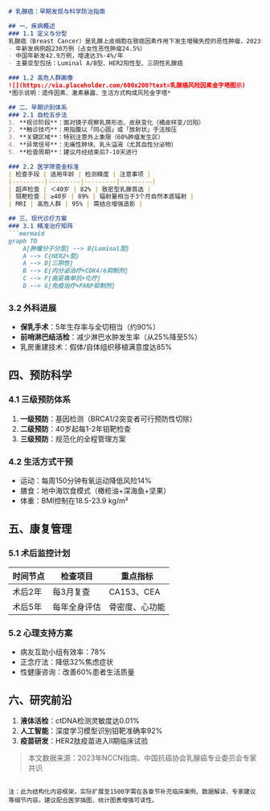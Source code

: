 

```markdown
# 乳腺癌：早期发现与科学防治指南

## 一、疾病概述
### 1.1 定义与分型
乳腺癌（Breast Cancer）是乳腺上皮细胞在致癌因素作用下发生增殖失控的恶性肿瘤，2023年全球癌症统计数据显示：
- 年新发病例超230万例（占女性恶性肿瘤24.5%）
- 中国年新发42.9万例，增速达3%-4%/年
- 主要亚型包括：Luminal A/B型、HER2阳性型、三阴性乳腺癌

### 1.2 高危人群画像
![](https://via.placeholder.com/600x200?text=乳腺癌风险因素金字塔图示)
*图示说明：遗传因素、激素暴露、生活方式构成风险金字塔*

## 二、早期识别体系
### 2.1 自检五步法
1. **视诊阶段**：面对镜子观察乳房形态、皮肤变化（橘皮样变/凹陷）
2. **触诊技巧**：用指腹以「同心圆」或「放射状」手法按压
3. **关键区域**：特别注意外上象限（60%肿瘤发生区）
4. **异常信号**：无痛性肿块、乳头溢液（尤其血性分泌物）
5. **检查周期**：建议月经结束后7-10天进行

### 2.2 医学筛查金标准
| 检查手段 | 适用年龄 | 检测精度 | 注意事项 |
|---------|---------|---------|---------|
| 超声检查 | ＜40岁 | 82% | 致密型乳腺首选 |
| 钼靶检查 | ≥40岁 | 89% | 辐射量相当于3个月自然本底辐射 |
| MRI | 高危人群 | 95% | 需结合增强造影 |

## 三、现代诊疗方案
### 3.1 精准治疗矩阵
```mermaid
graph TD
    A[肿瘤分子分型] --> B{Luminal型}
    A --> C{HER2+型}
    A --> D[三阴性]
    B --> E[内分泌治疗+CDK4/6抑制剂]
    C --> F[曲妥珠单抗+化疗]
    D --> G[免疫治疗+PARP抑制剂]
```

### 3.2 外科进展
- **保乳手术**：5年生存率与全切相当（约90%）
- **前哨淋巴结活检**：减少淋巴水肿发生率（从25%降至5%）
- 乳房重建技术：假体/自体组织移植满意度达85%

## 四、预防科学
### 4.1 三级预防体系
1. **一级预防**：基因检测（BRCA1/2突变者可行预防性切除）
2. **二级预防**：40岁起每1-2年钼靶检查
3. **三级预防**：规范化的全程管理方案

### 4.2 生活方式干预
- 运动：每周150分钟有氧运动降低风险14%
- 膳食：地中海饮食模式（橄榄油+深海鱼+坚果）
- 体重：BMI控制在18.5-23.9 kg/m²

## 五、康复管理
### 5.1 术后监控计划
| 时间节点 | 检查项目 | 重点指标 |
|---------|---------|---------|
| 术后2年 | 每3月复查 | CA153、CEA |
| 术后5年 | 每年全身评估 | 骨密度、心功能 |

### 5.2 心理支持方案
- 病友互助小组有效率：78%
- 正念疗法：降低32%焦虑症状
- 性健康咨询：改善60%患者生活质量

## 六、研究前沿
1. **液体活检**：ctDNA检测灵敏度达0.01%
2. **人工智能**：深度学习模型识别钼靶准确率92%
3. **疫苗研发**：HER2肽疫苗进入II期临床试验

> 本文数据来源：2023年NCCN指南、中国抗癌协会乳腺癌专业委员会专家共识
```

注：此为结构化内容框架，实际扩展至1500字需在各章节补充临床案例、数据解读、专家建议等细节内容。建议配合医学插图、统计图表增强可读性。
